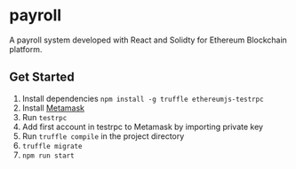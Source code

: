 # payroll

A payroll system developed with React and Solidty for Ethereum Blockchain platform. 

## Get Started

1. Install dependencies `npm install -g truffle ethereumjs-testrpc`
1. Install [Metamask](https://metamask.io/)
1. Run `testrpc`
1. Add first account in testrpc to Metamask by importing private key
1. Run `truffle compile` in the project directory
1. `truffle migrate`
1. `npm run start`
